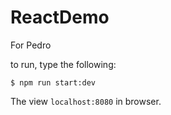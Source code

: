 # ReactDemo
For Pedro

to run, type the following:
```
$ npm run start:dev
```

The view `localhost:8080` in browser.
